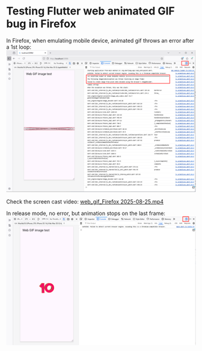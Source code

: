 # Testing Flutter web animated GIF bug in Firefox  

In Firefox, when emulating mobile device, animated gif throws an error after a 1st loop:
![web_gif_Firefox_local.png](web_gif_Firefox_local.png)

Check the screen cast video:
[web_gif_Firefox 2025-08-25.mp4](web_gif_Firefox%202025-08-25.mp4)

In release mode, no error, but animation stops on the last frame:
![web_gif_Firefox_release.png](web_gif_Firefox_release.png)